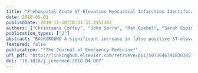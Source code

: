 ```yaml
---
title: "Prehospital Acute ST-Elevation Myocardial Infarction Identification in San Diego: A Retrospective Analysis of the Effect of a New Software Algorithm"
date: 2018-05-01
publishDate: 2019-11-10T18:33:33.215134Z
authors: ["Christanne Coffey", "John Serra", "Mat Goebel", "Sarah Espinoza", "Edward Castillo", "James Dunford"]
publication_types: ["2"]
abstract: "BACKGROUND A significant increase in false positive ST-elevation myocardial infarction (STEMI) electrocardiogram interpretations was noted after replacement of all of the City of San Diego's 110 monitor-defibrillator units with a new brand. These concerns were brought to the manufacturer and a revised interpretive algorithm was implemented. OBJECTIVES This study evaluated the effects of a revised interpretation algorithm to identify STEMI when used by San Diego paramedics. METHODS Data were reviewed 6 months before and 6 months after the introduction of a revised interpretation algorithm. True-positive and false-positive interpretations were identified. Factors contributing to an incorrect interpretation were assessed and patient demographics were collected. RESULTS A total of 372 (234 preimplementation, 138 postimplementation) cases met inclusion criteria. There was a significant reduction in false positive STEMI (150 preimplementation, 40 postimplementation; p textless 0.001) after implementation. The most common factors resulting in false positive before implementation were right bundle branch block, left bundle branch block, and atrial fibrillation. The new algorithm corrected for these misinterpretations with most postimplementation false positives attributed to benign early repolarization and poor data quality. Subsequent follow-up at 10 months showed maintenance of the observed reduction in false positives. CONCLUSIONS This study shows that introducing a revised 12-lead interpretive algorithm resulted in a significant reduction in the number of false positive STEMI electrocardiogram interpretations in a large urban emergency medical services system. Rigorous testing and standardization of new interpretative software is recommended before introduction into a clinical setting to prevent issues resulting from inappropriate cardiac catheterization laboratory activations."
featured: false
publication: "*The Journal of Emergency Medicine*"
url_pdf: "http://linkinghub.elsevier.com/retrieve/pii/S0736467918303457"
doi: "10.1016/j.jemermed.2018.04.007"
---
```


